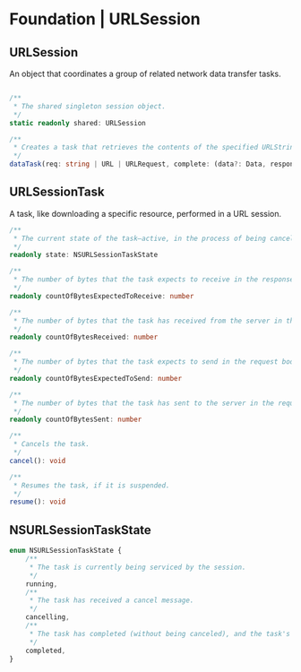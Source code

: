 # Foundation | URLSession

## URLSession

An object that coordinates a group of related network data transfer tasks.

```typescript

/**
 * The shared singleton session object.
 */
static readonly shared: URLSession

/**
 * Creates a task that retrieves the contents of the specified URLString or URL or URLRequest, then calls a handler upon completion.
 */
dataTask(req: string | URL | URLRequest, complete: (data?: Data, response?: URLResponse, error?: Error) => void): URLSessionTask

```

## URLSessionTask

A task, like downloading a specific resource, performed in a URL session.

```typescript
/**
 * The current state of the task—active, in the process of being canceled, or completed.
 */
readonly state: NSURLSessionTaskState

/**
 * The number of bytes that the task expects to receive in the response body.
 */
readonly countOfBytesExpectedToReceive: number

/**
 * The number of bytes that the task has received from the server in the response body.
 */
readonly countOfBytesReceived: number

/**
 * The number of bytes that the task expects to send in the request body.
 */
readonly countOfBytesExpectedToSend: number

/**
 * The number of bytes that the task has sent to the server in the request body.
 */
readonly countOfBytesSent: number

/**
 * Cancels the task.
 */
cancel(): void

/**
 * Resumes the task, if it is suspended.
 */
resume(): void
```

## NSURLSessionTaskState

```typescript
enum NSURLSessionTaskState {
    /**
     * The task is currently being serviced by the session.
     */
    running,
    /**
     * The task has received a cancel message.
     */
    cancelling,
    /**
     * The task has completed (without being canceled), and the task's delegate receives no further callbacks.
     */
    completed,
}
```